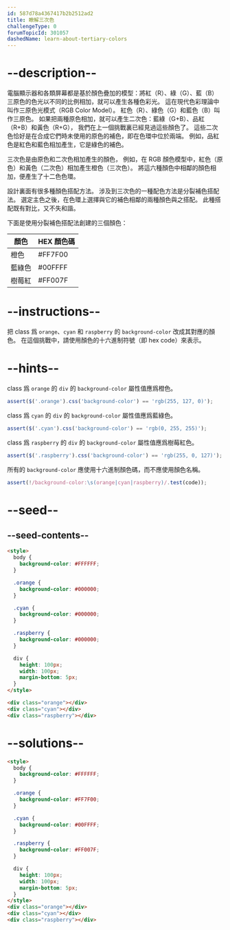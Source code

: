 ```yaml
---
id: 587d78a4367417b2b2512ad2
title: 瞭解三次色
challengeType: 0
forumTopicId: 301057
dashedName: learn-about-tertiary-colors
---
```


# --description--

電腦顯示器和各類屏幕都是基於顏色疊加的模型：將紅（R）、綠（G）、藍（B）三原色的色光以不同的比例相加，就可以產生各種色彩光。 這在現代色彩理論中叫作三原色光模式（RGB Color Model）。 紅色（R）、綠色（G）和藍色（B）叫作三原色。 如果把兩種原色相加，就可以產生二次色：藍綠（G+B）、品紅（R+B）和黃色（R+G）， 我們在上一個挑戰裏已經見過這些顏色了。 這些二次色恰好是在合成它們時未使用的原色的補色，即在色環中位於兩端。 例如，品紅色是紅色和藍色相加產生，它是綠色的補色。

三次色是由原色和二次色相加產生的顏色， 例如，在 RGB 顏色模型中，紅色（原色）和黃色（二次色）相加產生橙色（三次色）。 將這六種顏色中相鄰的顏色相加，便產生了十二色色環。

設計裏面有很多種顏色搭配方法。 涉及到三次色的一種配色方法是分裂補色搭配法。 選定主色之後，在色環上選擇與它的補色相鄰的兩種顏色與之搭配。 此種搭配既有對比，又不失和諧。

下面是使用分裂補色搭配法創建的三個顏色：

<table class='table table-striped'><thead><tr><th>顏色</th><th>HEX 顏色碼</th></tr></thead><thead></thead><tbody><tr><td>橙色</td><td>#FF7F00</td></tr><tr><td>藍綠色</td><td>#00FFFF</td></tr><tr><td>樹莓紅</td><td>#FF007F</td></tr></tbody></table>

# --instructions--

把 class 爲 `orange`、`cyan` 和 `raspberry` 的 `background-color` 改成其對應的顏色。 在這個挑戰中，請使用顏色的十六進制符號（即 hex code）來表示。

# --hints--

class 爲 `orange` 的 `div` 的 `background-color` 屬性值應爲橙色。

```js
assert($('.orange').css('background-color') == 'rgb(255, 127, 0)');
```

class 爲 `cyan` 的 `div` 的 `background-color` 屬性值應爲藍綠色。

```js
assert($('.cyan').css('background-color') == 'rgb(0, 255, 255)');
```

class 爲 `raspberry` 的 `div` 的 `background-color` 屬性值應爲樹莓紅色。

```js
assert($('.raspberry').css('background-color') == 'rgb(255, 0, 127)');
```

所有的 `background-color` 應使用十六進制顏色碼，而不應使用顏色名稱。

```js
assert(!/background-color:\s(orange|cyan|raspberry)/.test(code));
```

# --seed--

## --seed-contents--

```html
<style>
  body {
    background-color: #FFFFFF;
  }

  .orange {
    background-color: #000000;
  }

  .cyan {
    background-color: #000000;
  }

  .raspberry {
    background-color: #000000;
  }

  div {
    height: 100px;
    width: 100px;
    margin-bottom: 5px;
  }
</style>

<div class="orange"></div>
<div class="cyan"></div>
<div class="raspberry"></div>
```

# --solutions--

```html
<style>
  body {
    background-color: #FFFFFF;
  }

  .orange {
    background-color: #FF7F00;
  }

  .cyan {
    background-color: #00FFFF;
  }

  .raspberry {
    background-color: #FF007F;
  }

  div {
    height: 100px;
    width: 100px;
    margin-bottom: 5px;
  }
</style>
<div class="orange"></div>
<div class="cyan"></div>
<div class="raspberry"></div>
```
